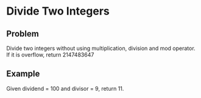 Divide Two Integers
===

## Problem

Divide two integers without using multiplication, division and mod operator.
If it is overflow, return 2147483647


## Example

Given dividend = 100 and divisor = 9, return 11.